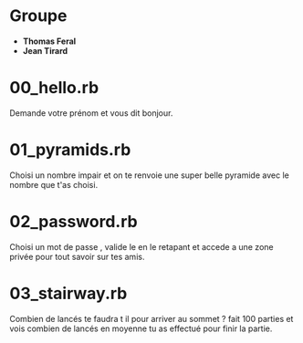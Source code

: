 # Groupe 
- **Thomas Feral**
- **Jean Tirard**

# 00_hello.rb
Demande votre prénom et vous dit bonjour.

# 01_pyramids.rb
Choisi un nombre impair et on te renvoie une super belle pyramide avec le nombre que t'as choisi.                                                                                                                                                        
# 02_password.rb
Choisi un mot de passe , valide le en le retapant et accede a une zone privée pour tout savoir sur tes amis.

# 03_stairway.rb
Combien de lancés te faudra t il pour arriver au sommet ? fait 100 parties et vois combien de lancés en moyenne tu as effectué pour finir la partie.

